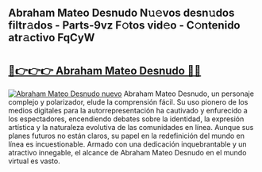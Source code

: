 ## Abraham Mateo Desnudo N𝚞𝚎vos desn𝚞dos filtr𝚊dos - Parts-9vz F𝚘tos vid𝚎o - C𝚘ntenido atr𝚊ctivo FqCyW

# <h2><a href="http://mb8fos.tromn.icu/?c=Abraham+Mateo+Desnudo">🔗👉👉👉 Abraham Mateo Desnudo 🔗🔗</a></h2>

[![Abraham Mateo Desnudo nuevo](https://i.imgur.com/pEAQMta.gif)](http://mb8fos.tromn.icu/?c=Abraham+Mateo+Desnudo)
Abraham Mateo Desnudo, un personaje complejo y polarizador, elude la comprensión fácil. Su uso pionero de los medios digitales para la autorrepresentación ha cautivado y enfurecido a los espectadores, encendiendo debates sobre la identidad, la expresión artística y la naturaleza evolutiva de las comunidades en línea. Aunque sus planes futuros no están claros, su papel en la redefinición del mundo en línea es incuestionable. Armado con una dedicación inquebrantable y un atractivo innegable, el alcance de Abraham Mateo Desnudo en el mundo virtual es vasto.
